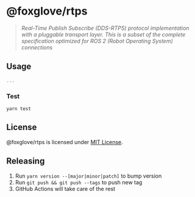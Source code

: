 # @foxglove/rtps

> _Real-Time Publish Subscribe (DDS-RTPS) protocol implementation with a pluggable transport layer. This is a subset of the complete specification optimized for ROS 2 (Robot Operating System) connections_

## Usage

```Typescript
...
```

### Test

`yarn test`

## License

@foxglove/rtps is licensed under [MIT License](https://opensource.org/licenses/MIT).

## Releasing

1. Run `yarn version --[major|minor|patch]` to bump version
2. Run `git push && git push --tags` to push new tag
3. GitHub Actions will take care of the rest
